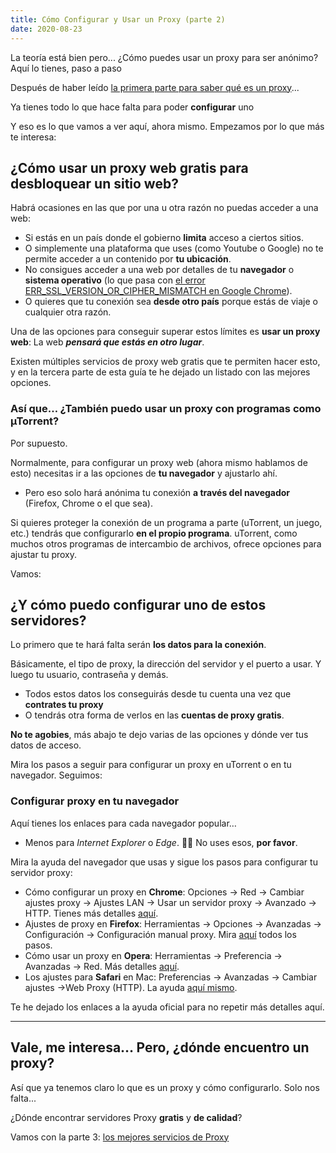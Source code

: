 ```yaml
---
title: Cómo Configurar y Usar un Proxy (parte 2)
date: 2020-08-23
---
```


La teoría está bien pero... ¿Cómo puedes usar un proxy para ser anónimo? Aquí lo tienes, paso a paso

<!-- more -->

Después de haber leído [la primera parte para saber qué es un proxy](/guias/que-es-proxy)...

Ya tienes todo lo que hace falta para poder **configurar** uno

Y eso es lo que vamos a ver aquí, ahora mismo. Empezamos por lo que más te interesa:

## ¿Cómo usar un proxy web gratis para desbloquear un sitio web?

Habrá ocasiones en las que por una u otra razón no puedas acceder a una web:

- Si estás en un país donde el gobierno **limita** acceso a ciertos sitios.
- O simplemente una plataforma que uses (como Youtube o Google) no te permite acceder a un contenido por **tu ubicación**.
- No consigues acceder a una web por detalles de tu **navegador** o **sistema operativo** (lo que pasa con [el error ERR_SSL_VERSION_OR_CIPHER_MISMATCH en Google Chrome](https://comousarutorrent.com/solucionar-err_ssl_version_or_cipher_mismatch/)).
- O quieres que tu conexión sea **desde otro país** porque estás de viaje o cualquier otra razón.

Una de las opciones para conseguir superar estos límites es **usar un proxy web**: La web **_pensará que estás en otro lugar_**.

Existen múltiples servicios de proxy web gratis que te permiten hacer esto, y en la tercera parte de esta guía te he dejado un listado con las mejores opciones.

### Así que… ¿También puedo usar un proxy con programas como µTorrent?

Por supuesto.

Normalmente, para configurar un proxy web (ahora mismo hablamos de esto) necesitas ir a las opciones de **tu navegador** y ajustarlo ahí.

- Pero eso solo hará anónima tu conexión **a través del navegador** (Firefox, Chrome o el que sea).

Si quieres proteger la conexión de un programa a parte (uTorrent, un juego, etc.) tendrás que configurarlo **en el propio programa**. uTorrent, como muchos otros programas de intercambio de archivos, ofrece opciones para ajustar tu proxy.

Vamos:

## ¿Y cómo puedo configurar uno de estos servidores?

Lo primero que te hará falta serán **los datos para la conexión**.

Básicamente, el tipo de proxy, la dirección del servidor y el puerto a usar. Y luego tu usuario, contraseña y demás.

- Todos estos datos los conseguirás desde tu cuenta una vez que **contrates tu proxy**
- O tendrás otra forma de verlos en las **cuentas de proxy gratis**.

**No te agobies**, más abajo te dejo varias de las opciones y dónde ver tus datos de acceso.

Mira los pasos a seguir para configurar un proxy en uTorrent o en tu navegador. Seguimos:

### Configurar proxy en tu navegador

Aquí tienes los enlaces para cada navegador popular…

- Menos para _Internet Explorer_ o _Edge_. 🤦‍♀️ No uses esos, **por favor**.

Mira la ayuda del navegador que usas y sigue los pasos para configurar tu servidor proxy:

- Cómo configurar un proxy en **Chrome**: Opciones → Red → Cambiar ajustes proxy → Ajustes LAN → Usar un servidor proxy → Avanzado → HTTP. Tienes más detalles [aquí](https://support.google.com/chrome/answer/114662?hl=es-419&co=GENIE.Platform=Desktop).
- Ajustes de proxy en **Firefox**: Herramientas → Opciones → Avanzadas → Configuración → Configuración manual proxy. Mira [aquí](https://support.mozilla.org/es/kb/ajustes-de-conexion-en-firefox) todos los pasos.
- Cómo usar un proxy en **Opera**: Herramientas → Preferencia → Avanzadas → Red. Más detalles [aquí](https://help.opera.com/en/latest/advanced/#proxySettings).
- Los ajustes para **Safari** en Mac: Preferencias → Avanzadas → Cambiar ajustes →Web Proxy (HTTP). La ayuda [aquí mismo](https://support.apple.com/es-es/guide/safari/ibrw1053/mac).

Te he dejado los enlaces a la ayuda oficial para no repetir más detalles aquí.

---

## Vale, me interesa… Pero, ¿dónde encuentro un proxy?

Así que ya tenemos claro lo que es un proxy y cómo configurarlo. Solo nos falta...

¿Dónde encontrar servidores Proxy **gratis** y **de calidad**?

Vamos con la parte 3: [los mejores servicios de Proxy](/guias/mejores-servidores-proxy-gratis)
